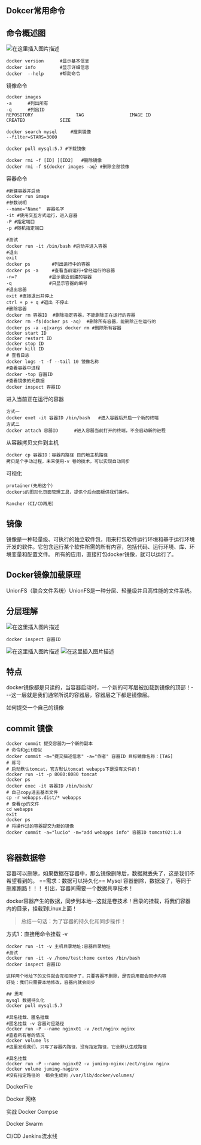 ## Dokcer常用命令
## 命令概述图
![在这里插入图片描述](https://img-blog.csdnimg.cn/2021071616212269.png?x-oss-process=image/watermark,type_ZmFuZ3poZW5naGVpdGk,shadow_10,text_aHR0cHM6Ly9ibG9nLmNzZG4ubmV0L2NzZG4xMDUwMDU2MDIy,size_16,color_FFFFFF,t_70)

```shell
docker version  	#显示基本信息
docker info			#显示详细信息
docker  --help   	#帮助命令
```
镜像命令
```shell
docker images
-a 		#列出所有
-q		#列出ID
REPOSITORY                TAG                 IMAGE ID            CREATED             SIZE

docker search mysql 	#搜索镜像
--filter=STARS=3000

docker pull mysql:5.7 #下载镜像

docker rmi -f [ID] ][ID2]	#删除镜像
docker rmi -f ${docker images -aq} #删除全部镜像
```

容器命令
```shell
#新建容器并启动
docker run image
#参数说明
--name="Name"  容器名字
-it #使用交互方式运行，进入容器
-P #指定端口
-p #随机指定端口

#测试
docker run -it /bin/bash #启动并进入容器
#退出
exit
docker ps        #列出运行中的容器
docker ps -a	 #查看当前运行+曾经运行的容器
-n=? 			#显示最近创建的容器
-q       		#只显示容器的编号
#退出容器
exit #直接退出并停止
ctrl + p + q #退出 不停止
#删除容器
docker rm 容器ID  #删除指定容器，不能删除正在运行的容器
docker rm -f$(docker ps -aq)  #删除所有容器，能删除正在运行的	
docker ps -a -q|xargs docker rm #删除所有容器
docker start ID
docker restart ID
docker stop ID
docker kill ID
# 查看日志
docker logs -t -f --tail 10 镜像名称
#查看容器中进程 
docker -top 容器ID
#查看镜像的元数据
docker inspect 容器ID
```
进入当前正在运行的容器
```shell
方式一
docker exet -it 容器ID /bin/bash   #进入容器后开启一个新的终端
方式二
docker attach 容器ID	 	#进入容器当前打开的终端，不会启动新的进程
```

从容器拷贝文件到主机
```shell
docker cp 容器ID：容器内路径 目的地主机路径
拷贝是个手动过程，未来使用-v 卷的技术，可以实现自动同步
```
可视化
```shell
protainer(先用这个）
dockers的图形化页面管理工具，提供个后台面板供我们操作。

Rancher（CI/CD再用）
```
## 镜像
镜像是一种轻量级、可执行的独立软件包，用来打包软件运行环境和基于运行环境开发的软件。它包含运行某个软件所需的所有内容，包括代码、运行环境、库、环境变量和配置文件。
所有的应用，直接打包docker镜像，就可以运行了。
## Docker镜像加载原理
UnionFS（联合文件系统）UnionFS是一种分层、轻量级并且高性能的文件系统。
## 分层理解
![在这里插入图片描述](https://img-blog.csdnimg.cn/20210721143411114.png?x-oss-process=image/watermark,type_ZmFuZ3poZW5naGVpdGk,shadow_10,text_aHR0cHM6Ly9ibG9nLmNzZG4ubmV0L2NzZG4xMDUwMDU2MDIy,size_16,color_FFFFFF,t_70)
```shell
docker inspect 容器ID
```
![在这里插入图片描述](https://img-blog.csdnimg.cn/20210721143445618.png?x-oss-process=image/watermark,type_ZmFuZ3poZW5naGVpdGk,shadow_10,text_aHR0cHM6Ly9ibG9nLmNzZG4ubmV0L2NzZG4xMDUwMDU2MDIy,size_16,color_FFFFFF,t_70)
![在这里插入图片描述](https://img-blog.csdnimg.cn/20210721144003419.png?x-oss-process=image/watermark,type_ZmFuZ3poZW5naGVpdGk,shadow_10,text_aHR0cHM6Ly9ibG9nLmNzZG4ubmV0L2NzZG4xMDUwMDU2MDIy,size_16,color_FFFFFF,t_70)
 
## 特点
docker镜像都是只读的，当容器启动时，一个新的可写层被加载到镜像的顶部！---这一层就是我们通常所说的容器层，容器层之下都是镜像层。

如何提交一个自己的镜像
## commit 镜像
```shell
docker commit 提交容器为一个新的副本
# 命令和git相似
docker commit -m="提交描述信息" -a="作者" 容器ID 目标镜像名称：[TAG]
# 练习
# 启动默认tomcat，官方默认tomcat webapps下是没有文件的！
docker run -it -p 8080:8080 tomcat
docker ps
docker exec -it 容器ID /bin/bash/
# 自己copy进去基本文件
cp -r webapps.dist/* webapps
# 查看cp的文件
cd webapps 
exit
docker ps 
# 将操作过的容器提交为新的镜像
docker commit -a="lucio" -m="add webapps info" 容器ID tomcat02:1.0
	 
```
## 容器数据卷
容器可以删除，如果数据在容器中，那么镜像删除后，数据就丢失了，这是我们不希望看到的。
==需求：数据可以持久化==
Mysql 容器删除，数据没了，等同于删库跑路！！！
引出，容器间需要一个数据共享技术！

docker容器产生的数据，同步到本地--这就是卷技术！目录的挂载，将我们容器内的目录，挂载到Linux上面！
> 总结一句话：为了容器的持久化和同步操作！

方式1：直接用命令挂载 -v
```shell
docker run -it -v 主机目录地址:容器目录地址
#测试
docker run -it -v /home/test:home centos /bin/bash
docker inspect 容器ID

这样两个地址下的文件就会互相同步了，只要容器不删除，是否启用都会同步内容
好处：我们只需要本地修改，容器内就会同步

## 思考
mysql 数据持久化
docker pull mysql:5.7

#具名挂载、匿名挂载
#匿名挂载 -v 容器对应路径
docker run -P --name nginx01 -v /ect/nginx nginx
#查看所有卷的情况
docker volume ls
#这里发现我们，只写了容器内路径，没有指定路径，它会默认生成路径

#具名挂载 
docker run -P --name nginx02 -v juming-nginx:/ect/nginx nginx
docker volume juming-naginx
#没有指定路径的  都会生成到 /var/lib/docker/volumes/
```



DockerFile

Docker 网络

实战
Docker Compse

Docker Swarm

CI/CD Jenkins流水线
